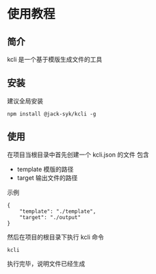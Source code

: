 # 使用教程

## 简介

kcli 是一个基于模版生成文件的工具

## 安装

建议全局安装

```
npm install @jack-syk/kcli -g
```

## 使用

在项目当根目录中首先创建一个 kcli.json 的文件
包含

-   template 模版的路径
-   target 输出文件的路径

示例

```
{
    "template": "./template",
    "target": "./output"
}
```

然后在项目的根目录下执行 kcli 命令

```
kcli
```

执行完毕，说明文件已经生成
